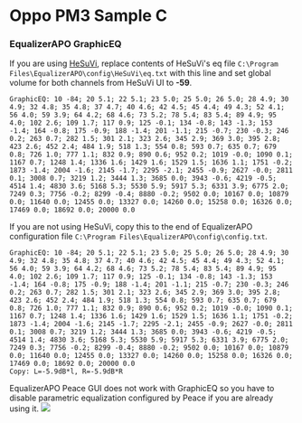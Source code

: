 # Oppo PM3 Sample C
### EqualizerAPO GraphicEQ
If you are using [HeSuVi](https://sourceforge.net/projects/hesuvi/), replace contents of HeSuVi's eq file `C:\Program Files\EqualizerAPO\config\HeSuVi\eq.txt` with this line and set global volume for both channels from HeSuVi UI to **-59**.
```
GraphicEQ: 10 -84; 20 5.1; 22 5.1; 23 5.0; 25 5.0; 26 5.0; 28 4.9; 30 4.9; 32 4.8; 35 4.8; 37 4.7; 40 4.6; 42 4.5; 45 4.4; 49 4.3; 52 4.1; 56 4.0; 59 3.9; 64 4.2; 68 4.6; 73 5.2; 78 5.4; 83 5.4; 89 4.9; 95 4.0; 102 2.6; 109 1.7; 117 0.9; 125 -0.1; 134 -0.8; 143 -1.3; 153 -1.4; 164 -0.8; 175 -0.9; 188 -1.4; 201 -1.1; 215 -0.7; 230 -0.3; 246 0.2; 263 0.7; 282 1.5; 301 2.1; 323 2.6; 345 2.9; 369 3.0; 395 2.8; 423 2.6; 452 2.4; 484 1.9; 518 1.3; 554 0.8; 593 0.7; 635 0.7; 679 0.8; 726 1.0; 777 1.1; 832 0.9; 890 0.6; 952 0.2; 1019 -0.0; 1090 0.1; 1167 0.7; 1248 1.4; 1336 1.6; 1429 1.6; 1529 1.5; 1636 1.1; 1751 -0.2; 1873 -1.4; 2004 -1.6; 2145 -1.7; 2295 -2.1; 2455 -0.9; 2627 -0.0; 2811 0.1; 3008 0.7; 3219 1.2; 3444 1.3; 3685 0.0; 3943 -0.6; 4219 -0.5; 4514 1.4; 4830 3.6; 5168 5.3; 5530 5.9; 5917 5.3; 6331 3.9; 6775 2.0; 7249 0.3; 7756 -0.2; 8299 -0.4; 8880 -0.2; 9502 0.0; 10167 0.0; 10879 0.0; 11640 0.0; 12455 0.0; 13327 0.0; 14260 0.0; 15258 0.0; 16326 0.0; 17469 0.0; 18692 0.0; 20000 0.0
```
If you are not using HeSuVi, copy this to the end of EqualizerAPO configuration file `C:\Program Files\EqualizerAPO\config\config.txt`.
```
GraphicEQ: 10 -84; 20 5.1; 22 5.1; 23 5.0; 25 5.0; 26 5.0; 28 4.9; 30 4.9; 32 4.8; 35 4.8; 37 4.7; 40 4.6; 42 4.5; 45 4.4; 49 4.3; 52 4.1; 56 4.0; 59 3.9; 64 4.2; 68 4.6; 73 5.2; 78 5.4; 83 5.4; 89 4.9; 95 4.0; 102 2.6; 109 1.7; 117 0.9; 125 -0.1; 134 -0.8; 143 -1.3; 153 -1.4; 164 -0.8; 175 -0.9; 188 -1.4; 201 -1.1; 215 -0.7; 230 -0.3; 246 0.2; 263 0.7; 282 1.5; 301 2.1; 323 2.6; 345 2.9; 369 3.0; 395 2.8; 423 2.6; 452 2.4; 484 1.9; 518 1.3; 554 0.8; 593 0.7; 635 0.7; 679 0.8; 726 1.0; 777 1.1; 832 0.9; 890 0.6; 952 0.2; 1019 -0.0; 1090 0.1; 1167 0.7; 1248 1.4; 1336 1.6; 1429 1.6; 1529 1.5; 1636 1.1; 1751 -0.2; 1873 -1.4; 2004 -1.6; 2145 -1.7; 2295 -2.1; 2455 -0.9; 2627 -0.0; 2811 0.1; 3008 0.7; 3219 1.2; 3444 1.3; 3685 0.0; 3943 -0.6; 4219 -0.5; 4514 1.4; 4830 3.6; 5168 5.3; 5530 5.9; 5917 5.3; 6331 3.9; 6775 2.0; 7249 0.3; 7756 -0.2; 8299 -0.4; 8880 -0.2; 9502 0.0; 10167 0.0; 10879 0.0; 11640 0.0; 12455 0.0; 13327 0.0; 14260 0.0; 15258 0.0; 16326 0.0; 17469 0.0; 18692 0.0; 20000 0.0
Copy: L=-5.9dB*l, R=-5.9dB*R
```
EqualizerAPO Peace GUI does not work with GraphicEQ so you have to disable parametric equalization configured by Peace if you are already using it.
![](https://raw.githubusercontent.com/jaakkopasanen/AutoEq/master/results/Sonoma%20Model%20One/innerfidelity/onear/Oppo%20PM3%20Sample%20C/Oppo%20PM3%20Sample%20C.png)
